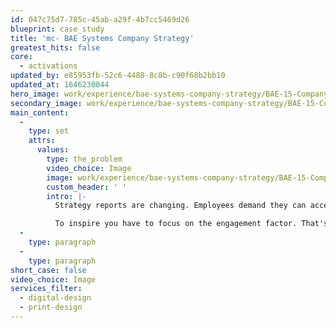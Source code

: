 ```yaml
---
id: 047c75d7-785c-45ab-a29f-4b7cc5469d26
blueprint: case_study
title: 'mc- BAE Systems Company Strategy'
greatest_hits: false
core:
  - activations
updated_by: e85953fb-52c6-4488-8c8b-c90f68b2bb10
updated_at: 1646230044
hero_image: work/experience/bae-systems-company-strategy/BAE-15-Company-Strategy-Full-Image-2732x1536.jpg
secondary_image: work/experience/bae-systems-company-strategy/BAE-15-Company-Strategy-Secondary-Image-896x597.jpg
main_content:
  -
    type: set
    attrs:
      values:
        type: the_problem
        video_choice: Image
        image: work/experience/bae-systems-company-strategy/BAE-15-Company-Strategy-Large-927x522.jpg
        custom_header: ' '
        intro: |-
          Strategy reports are changing. Employees demand they can access the report when it works for them, and they definitely don't want to be trudging through a dull slab of print. BAE Systems asked us to tackle that challenge by creating a hybrid digital & print report that would inspire employees to contribute to their own future success.

          To inspire you have to focus on the engagement factor. That's why we produced not just a printed booklet with a digital version but also an interactive PDF. The interactive PDF is engaging and user-friendly. And it also effectively communicates how BAE Systems and its employees share a commitment towards personal improvement.
  -
    type: paragraph
  -
    type: paragraph
short_case: false
video_choice: Image
services_filter:
  - digital-design
  - print-design
---
```

